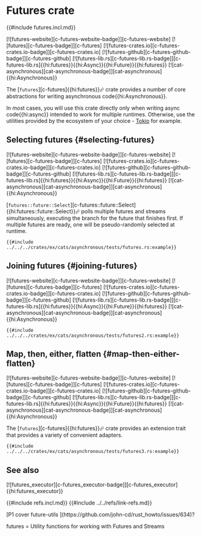 # Futures crate

{{#include futures.incl.md}}

[![futures-website][c-futures-website-badge]][c-futures-website] [![futures][c-futures-badge]][c-futures] [![futures-crates.io][c-futures-crates.io-badge]][c-futures-crates.io] [![futures-github][c-futures-github-badge]][c-futures-github] [![futures-lib.rs][c-futures-lib.rs-badge]][c-futures-lib.rs]{{hi:futures}}{{hi:Async}}{{hi:Future}}{{hi:futures}} [![cat-asynchronous][cat-asynchronous-badge]][cat-asynchronous]{{hi:Asynchronous}}

The [`futures`][c-futures]{{hi:futures}}⮳ crate provides a number of core abstractions for writing asynchronous code{{hi:Asynchronous}}.

In most cases, you will use this crate directly only when writing async code{{hi:async}} intended to work for multiple runtimes. Otherwise, use the utilities provided by the ecosystem of your choice - [Tokio][p-tokio] for example.

## Selecting futures {#selecting-futures}

[![futures-website][c-futures-website-badge]][c-futures-website] [![futures][c-futures-badge]][c-futures] [![futures-crates.io][c-futures-crates.io-badge]][c-futures-crates.io] [![futures-github][c-futures-github-badge]][c-futures-github] [![futures-lib.rs][c-futures-lib.rs-badge]][c-futures-lib.rs]{{hi:futures}}{{hi:Async}}{{hi:Future}}{{hi:futures}} [![cat-asynchronous][cat-asynchronous-badge]][cat-asynchronous]{{hi:Asynchronous}}

[`futures::future::Select`][c-futures::future::Select]{{hi:futures::future::Select}}⮳ polls multiple futures and streams simultaneously, executing the branch for the future that finishes first. If multiple futures are ready, one will be pseudo-randomly selected at runtime.

```rust,editable
{{#include ../../../crates/ex/cats/asynchronous/tests/futures.rs:example}}
```

## Joining futures {#joining-futures}

[![futures-website][c-futures-website-badge]][c-futures-website] [![futures][c-futures-badge]][c-futures] [![futures-crates.io][c-futures-crates.io-badge]][c-futures-crates.io] [![futures-github][c-futures-github-badge]][c-futures-github] [![futures-lib.rs][c-futures-lib.rs-badge]][c-futures-lib.rs]{{hi:futures}}{{hi:Async}}{{hi:Future}}{{hi:futures}} [![cat-asynchronous][cat-asynchronous-badge]][cat-asynchronous]{{hi:Asynchronous}}

```rust,editable
{{#include ../../../crates/ex/cats/asynchronous/tests/futures2.rs:example}}
```

## Map, then, either, flatten {#map-then-either-flatten}

[![futures-website][c-futures-website-badge]][c-futures-website] [![futures][c-futures-badge]][c-futures] [![futures-crates.io][c-futures-crates.io-badge]][c-futures-crates.io] [![futures-github][c-futures-github-badge]][c-futures-github] [![futures-lib.rs][c-futures-lib.rs-badge]][c-futures-lib.rs]{{hi:futures}}{{hi:Async}}{{hi:Future}}{{hi:futures}} [![cat-asynchronous][cat-asynchronous-badge]][cat-asynchronous]{{hi:Asynchronous}}

The [`futures`][c-futures]{{hi:futures}}⮳ crate provides an extension trait that provides a variety of convenient adapters.

```rust,editable
{{#include ../../../crates/ex/cats/asynchronous/tests/futures3.rs:example}}
```

## See also

[![futures_executor][c-futures_executor-badge]][c-futures_executor]{{hi:futures_executor}}

[p-tokio]: tokio.md
{{#include refs.incl.md}}
{{#include ../../refs/link-refs.md}}

<div class="hidden">
[P1 cover future-utils ](https://github.com/john-cd/rust_howto/issues/634)?

futures = Utility functions for working with Futures and Streams
</div>
